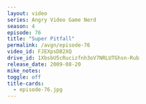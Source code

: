 ```yaml
---
layout: video
series: Angry Video Game Nerd
season: 4
episode: 76
title: "Super Pitfall"
permalink: /avgn/episode-76
video_id: FJEXpsDB2XQ
drive_id: 1XbsbU5cRucizfnh3oV7NRLUTGhsn-Rub
release_date: 2009-08-20
mike_notes:
toggle: off
title-cards:
  - episode-76.jpg
---
```

